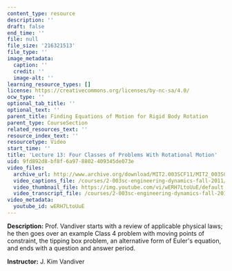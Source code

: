 ```yaml
---
content_type: resource
description: ''
draft: false
end_time: ''
file: null
file_size: '216321513'
file_type: ''
image_metadata:
  caption: ''
  credit: ''
  image-alt: ''
learning_resource_types: []
license: https://creativecommons.org/licenses/by-nc-sa/4.0/
ocw_type: ''
optional_tab_title: ''
optional_text: ''
parent_title: Finding Equations of Motion for Rigid Body Rotation
parent_type: CourseSection
related_resources_text: ''
resource_index_text: ''
resourcetype: Video
start_time: ''
title: 'Lecture 13: Four Classes of Problems With Rotational Motion'
uid: 9fd892d8-bf8f-6a97-8802-409345de073e
video_files:
  archive_url: http://www.archive.org/download/MIT2.003SCF11/MIT2_003SCF11_lec13_300k.mp4
  video_captions_file: /courses/2-003sc-engineering-dynamics-fall-2011/85055aa3965757b1a931956a1135c66d_wERH7LtoUuE.vtt
  video_thumbnail_file: https://img.youtube.com/vi/wERH7LtoUuE/default.jpg
  video_transcript_file: /courses/2-003sc-engineering-dynamics-fall-2011/edb4a200e0c3d371e9bd94626d2f8bdf_wERH7LtoUuE.pdf
video_metadata:
  youtube_id: wERH7LtoUuE
---
```

**Description:** Prof. Vandiver starts with a review of applicable physical laws; he then goes over an example Class 4 problem with moving points of constraint, the tipping box problem, an alternative form of Euler's equation, and ends with a question and answer period.

**Instructor:** J. Kim Vandiver